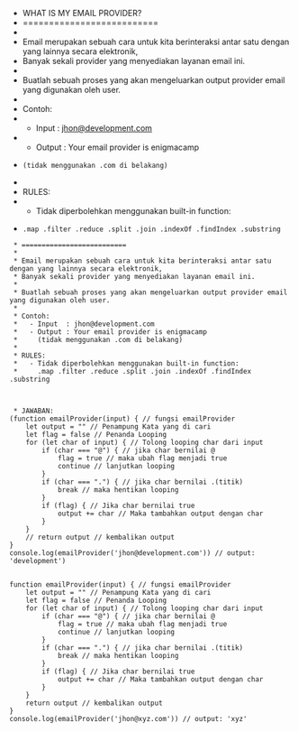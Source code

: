  * WHAT IS MY EMAIL PROVIDER?
 * ==========================
 *
 * Email merupakan sebuah cara untuk kita berinteraksi antar satu dengan yang lainnya secara elektronik,
 * Banyak sekali provider yang menyediakan layanan email ini.
 *
 * Buatlah sebuah proses yang akan mengeluarkan output provider email yang digunakan oleh user.
 *
 * Contoh:
 *   - Input  : jhon@development.com
 *   - Output : Your email provider is enigmacamp
 *     (tidak menggunakan .com di belakang)
 *
 * RULES:
 *   - Tidak diperbolehkan menggunakan built-in function:
 *     .map .filter .reduce .split .join .indexOf .findIndex .substring

```  * WHAT IS MY EMAIL PROVIDER?
 * ==========================
 *
 * Email merupakan sebuah cara untuk kita berinteraksi antar satu dengan yang lainnya secara elektronik,
 * Banyak sekali provider yang menyediakan layanan email ini.
 *
 * Buatlah sebuah proses yang akan mengeluarkan output provider email yang digunakan oleh user.
 *
 * Contoh:
 *   - Input  : jhon@development.com
 *   - Output : Your email provider is enigmacamp
 *     (tidak menggunakan .com di belakang)
 *
 * RULES:
 *   - Tidak diperbolehkan menggunakan built-in function:
 *     .map .filter .reduce .split .join .indexOf .findIndex .substring



 * JAWABAN:
(function emailProvider(input) { // fungsi emailProvider
    let output = "" // Penampung Kata yang di cari
    let flag = false // Penanda Looping
    for (let char of input) { // Tolong looping char dari input
        if (char === "@") { // jika char bernilai @
            flag = true // maka ubah flag menjadi true
            continue // lanjutkan looping
        }
        if (char === ".") { // jika char bernilai .(titik)
            break // maka hentikan looping
        }
        if (flag) { // Jika char bernilai true
            output += char // Maka tambahkan output dengan char
        }
    }
    // return output // kembalikan output
}
console.log(emailProvider('jhon@development.com')) // output: 'development')


function emailProvider(input) { // fungsi emailProvider
    let output = "" // Penampung Kata yang di cari
    let flag = false // Penanda Looping
    for (let char of input) { // Tolong looping char dari input
        if (char === "@") { // jika char bernilai @
            flag = true // maka ubah flag menjadi true
            continue // lanjutkan looping
        }
        if (char === ".") { // jika char bernilai .(titik)
            break // maka hentikan looping
        }
        if (flag) { // Jika char bernilai true
            output += char // Maka tambahkan output dengan char
        }
    }
    return output // kembalikan output
}
console.log(emailProvider('jhon@xyz.com')) // output: 'xyz'
```

